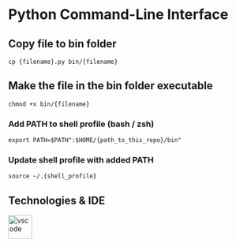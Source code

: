 # Python Command-Line Interface

## Copy file to bin folder

```
cp {filename}.py bin/{filename}
```

## Make the file in the bin folder executable

```
chmod +x bin/{filename}
```

### Add PATH to shell profile (bash / zsh)

```
export PATH=$PATH":$HOME/{path_to_this_repo}/bin"
```

### Update shell profile with added PATH

```
source ~/.{shell_profile}
```

## Technologies & IDE

<div>
    <img style="float: left" src="https://code.visualstudio.com/assets/updates/1_35/logo-stable.png" height="48" alt="vscode">
</div>
